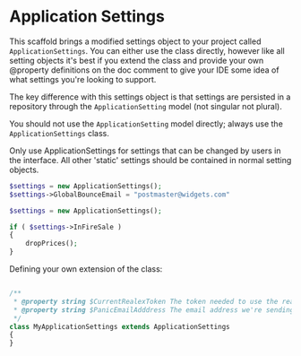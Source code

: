 Application Settings
====================

This scaffold brings a modified settings object to your project called `ApplicationSettings`. You can either
use the class directly, however like all setting objects it's best if you extend the class and provide your
own @property definitions on the doc comment to give your IDE some idea of what settings you're looking to
support.

The key difference with this settings object is that settings are persisted in a repository through the
`ApplicationSetting` model (not singular not plural).

You should not use the `ApplicationSetting` model directly; always use the `ApplicationSettings` class.

Only use ApplicationSettings for settings that can be changed by users in the interface. All other 'static'
settings should be contained in normal setting objects.

~~~ php
$settings = new ApplicationSettings();
$settings->GlobalBounceEmail = "postmaster@widgets.com"
~~~

~~~ php
$settings = new ApplicationSettings();

if ( $settings->InFireSale )
{
    dropPrices();
}
~~~

Defining your own extension of the class:

~~~ php

/**
 * @property string $CurrentRealexToken The token needed to use the realex API
 * @property string $PanicEmailAdddress The email address we're sending panic emails to
 */
class MyApplicationSettings extends ApplicationSettings
{
}
